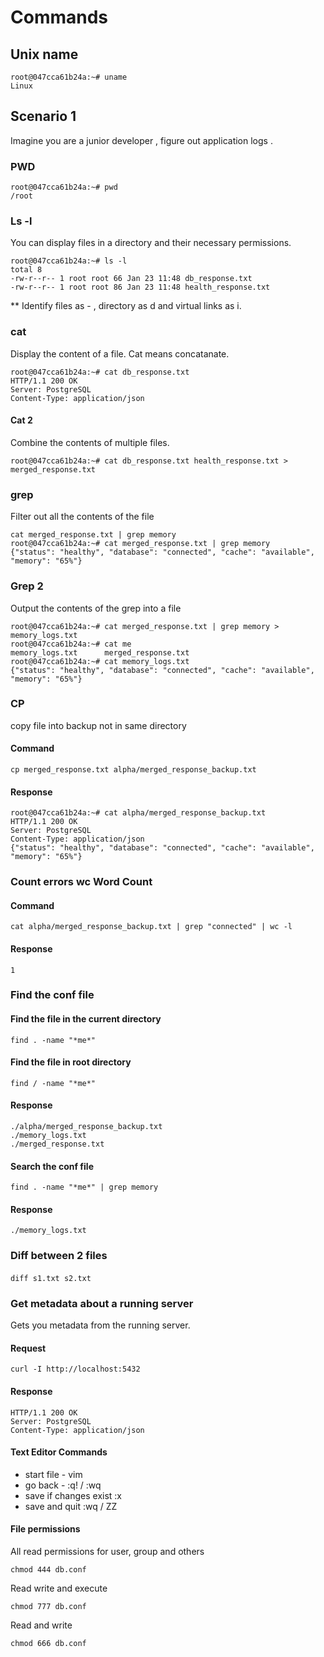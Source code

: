 # Commands

## Unix name 

```
root@047cca61b24a:~# uname
Linux
```
## Scenario 1
Imagine you are a junior developer , figure out application logs . 
### PWD
```
root@047cca61b24a:~# pwd
/root
```
### Ls -l 
You can display files in a directory and their necessary permissions. 
```
root@047cca61b24a:~# ls -l 
total 8
-rw-r--r-- 1 root root 66 Jan 23 11:48 db_response.txt
-rw-r--r-- 1 root root 86 Jan 23 11:48 health_response.txt
```
** Identify files as - , directory as d and virtual links as i. 
### cat 
Display the content of a file. Cat means concatanate. 
```
root@047cca61b24a:~# cat db_response.txt 
HTTP/1.1 200 OK
Server: PostgreSQL
Content-Type: application/json
```
#### Cat 2 
Combine the contents of multiple files. 
```
root@047cca61b24a:~# cat db_response.txt health_response.txt > merged_response.txt
```
### grep 
Filter out all the contents of the file
```
cat merged_response.txt | grep memory
root@047cca61b24a:~# cat merged_response.txt | grep memory
{"status": "healthy", "database": "connected", "cache": "available", "memory": "65%"}
```
### Grep 2
Output the contents of the grep into a file
```
root@047cca61b24a:~# cat merged_response.txt | grep memory > memory_logs.txt
root@047cca61b24a:~# cat me
memory_logs.txt      merged_response.txt  
root@047cca61b24a:~# cat memory_logs.txt 
{"status": "healthy", "database": "connected", "cache": "available", "memory": "65%"}
```

### CP
copy file into backup not in same directory
#### Command
```
cp merged_response.txt alpha/merged_response_backup.txt
```
#### Response
```
root@047cca61b24a:~# cat alpha/merged_response_backup.txt 
HTTP/1.1 200 OK
Server: PostgreSQL
Content-Type: application/json
{"status": "healthy", "database": "connected", "cache": "available", "memory": "65%"}
```
###  Count errors wc Word Count
#### Command 
```
cat alpha/merged_response_backup.txt | grep "connected" | wc -l
```
#### Response
````
1
````
### Find the conf file 
#### Find the file in the current directory
```
find . -name "*me*"   
```
#### Find the file in root directory
```
find / -name "*me*"
```
#### Response
```
./alpha/merged_response_backup.txt
./memory_logs.txt
./merged_response.txt
```
#### Search the conf file 
```
find . -name "*me*" | grep memory
```
#### Response
```
./memory_logs.txt
```
### Diff between 2 files 
#### 
```
diff s1.txt s2.txt 
```
### Get metadata about a running server 
Gets you metadata from the running server. 
#### Request 
```
curl -I http://localhost:5432
```
#### Response
```
HTTP/1.1 200 OK
Server: PostgreSQL
Content-Type: application/json
```
#### Text Editor Commands
- start file -  vim  
- go back - :q! / :wq
- save if changes exist :x 
- save and quit :wq / ZZ

#### File permissions
All read permissions for user, group and others
```
chmod 444 db.conf 
```
Read write and execute 
```
chmod 777 db.conf
```
Read and write

```
chmod 666 db.conf
```







